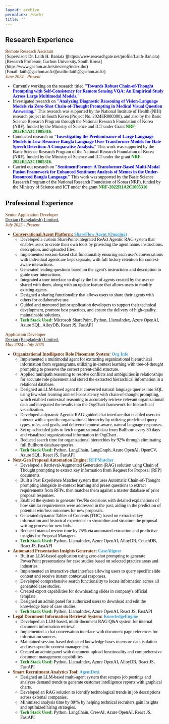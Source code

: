 ```yaml
---
layout: archive
permalink: /work/
title: ""
---
```


## Research Experience 
<span style="font-family:Trebuchet MS; color:black;">
<span style="color:#6E2C00">Remote Research Assistant</span><br/>
[Supervisor: <span style="color:black; display:inline;"> Dr. Laith H. Baniata </span>](https://www.researchgate.net/profile/Laith-Baniata)<br/>
[Research Professor, Gachon University, South Korea](https://www.gachon.ac.kr/sites/eng/index.do/)<br/>
[Email: laith@gachon.ac.kr](mailto:laith@gachon.ac.kr)<br/>
<span style="color:#6E2C00"><em>June 2024 - Present</em></span>
<ul style="font-family:Trebuchet MS; color:black;">

<li>Currently working on the research titled <b style="color:blue">"Towards Robust Chain-of-Thought Prompting with Self-Consistency for Remote Sensing VQA: An Empirical Study Across Large Multimodal Models."</b></li>

<li>Investigated research on <b style="color:blue">"Analyzing Diagnostic Reasoning of Vision-Language Models via Zero-Shot Chain-of-Thought Prompting in Medical Visual Question Answering."</b> This research was supported by the National Institute of Health (NIH) research project in South Korea (Project No. 2024ER080300), and also by the Basic Science Research Program through the National Research Foundation of Korea (NRF), funded by the Ministry of Science and ICT under Grant <b><span style="color:green; display:inline;">NRF-2022R1A2C1005316</span></b>.</li>

<li>Conducted research on <b style="color:blue">"Investigating the Predominance of Large Language Models in Low-Resource Bangla Language Over Transformer Models for Hate Speech Detection: A Comparative Analysis."</b> This work was supported by the Basic Science Research Program of the National Research Foundation of Korea (NRF), funded by the Ministry of Science and ICT under the grant<b><span style="color:green; display:inline;"> NRF-2022R1A2C1005316</span></b>.</li>

<li>Carried out research on <b style="color:blue">"SentimentFormer: A Transformer-Based Multi-Modal Fusion Framework for Enhanced Sentiment Analysis of Memes in the Under-Resourced Bangla Language."</b> This work was supported by the Basic Science Research Program of the National Research Foundation of Korea (NRF), funded by the Ministry of Science and ICT under the grant <b><span style="color:green; display:inline;">NRF-2022R1A2C1005316</span></b>.</li>
</ul>

## Professional Experience
<span style="font-family:Trebuchet MS; color:black;">
<span style="color:#6E2C00">Senior Application Developer</span><br/>
<a href="https://www.linkedin.com/company/dexiansolutions/" target="_blank">Dexian (Bangladesh) Limited.</a><br/>
<span style="color:#6E2C00"><em>July 2025 - Present</em></span>

<ul style="font-family:Trebuchet MS; color:black; list-style-type: square;">

  <li>
  <b style="color:#6E2C00; text-decoration: underline;">
  Conversational Agent Platform: <span style="color:#389EDA">ShareFlow Agent (Ongoing)</span>
</b>
    <ul style="list-style-type: circle;">
      <li>Developed a custom SharePoint-integrated ReAct Agentic RAG system that enables users to create their own tools by providing the agent name, instructions, description, and uploaded files.</li>
      <li>Implemented session-based chat functionality ensuring each user's conversations with individual agents are kept separate, with full history retention for context-aware interactions.</li>
      <li>Generated leading questions based on the agent's instructions and description to guide user interactions.</li>
      <li>Integrated a user interface to display the list of agents created by the user or shared with them, along with an update feature that allows users to modify existing agents.</li>
      <li>Designed a sharing functionality that allows users to share their agents with others for collaborative use.</li>
      <li>Guided and mentored junior application developers to support their technical development, promote best practices, and ensure the delivery of high-quality, maintainable solutions.</li>
      <li><b><span style="color:green;">Tech Stack Used:</span></b> Microsoft SharePoint, Python, LlamaIndex, Azure OpenAI, Azure SQL, AlloyDB, React JS, FastAPI</li>
    </ul>
  </li>
</ul>

<span style="font-family:Trebuchet MS; color:black;">
<span style="color:#6E2C00">Application Developer</span><br/>
<a href="https://www.linkedin.com/company/dexiansolutions/" target="_blank">Dexian (Bangladesh) Limited.</a><br/>
<span style="color:#6E2C00"><em>May 2024 - July 2025</em></span>

<ul style="font-family:Trebuchet MS; color:black; list-style-type: square;">
  <li>
    <b style="color:#6E2C00">Organizational Intelligence Role Placement System: <span style="color:#389EDA">Org Info</span></b>
    <ul style="list-style-type: circle;">
      <li>Implemented a multimodal agent for extracting organizational hierarchical information from organograms, utilizing in-context learning with tree-of-thought prompting to preserve the correct parent-child structure.</li>
      <li>Applied multipath reasoning to resolve conflicts and ambiguities in relationships for accurate role placement and stored the extracted hierarchical information in a relational database.</li>
      <li>Designed an LLM-based agent that converted natural language queries into SQL using few-shot learning and self-consistency with chain-of-thought prompting, which enabled contextual reasoning to accurately retrieve relevant organizational data and integrated the results into the OrgChart framework for hierarchical visualization.</li>
      <li>Developed a dynamic Agentic RAG-guided chat interface that enabled users to interact with a specific organizational hierarchy by utilizing predefined query types, roles, and goals, and delivered context-aware, natural language responses.</li>
      <li>Set up scheduled jobs to fetch organizational data from Bullhorn every 30 days and visualized organizational information in OrgChart .</li>
      <li>Reduced search time for organizational hierarchies by 92% through eliminating full Bullhorn database queries.</li>
      <li><b><span style="color:green;">Tech Stack Used:</span></b> Python, LangChain, LangGraph, Azure OpenAI, OpenCV, Azure SQL, React JS, FastAPI</li>
    </ul>
  </li>

  <li>
    <b style="color:#6E2C00">Next-Gen Proposal Automation Engine: <span style="color:#389EDA">RFPMatcher</span></b>
    <ul style="list-style-type: circle;">
      <li>Developed a Retrieval-Augmented Generation (RAG) solution using Chain of Thought prompting to extract key information from Request for Proposal (RFP) documents.</li>
      <li>Built a Past Experience Matcher system that uses Automatic Chain-of-Thought prompting alongside in-context learning and preset questions to extract requirements from RFPs, then matches them against a master database of prior proposal responses.</li>
      <li>Enabled the system to generate Yes/No decisions with detailed explanations of how similar requirements were addressed in the past, aiding in the prediction of potential win/loss outcomes for new proposals.</li>
      <li>Generated dynamic Tables of Contents (TOC) based on extracted key information and historical experience to streamline and structure the proposal writing process for new bids.</li>
      <li>Reduced manual review time by 75% via automated extraction and predictive insights for Proposal Managers.</li>
      <li><b><span style="color:green;">Tech Stack Used:</span></b> Python, LlamaIndex, Azure OpenAI, AlloyDB, CouchDB, React JS, FastAPI</li>
    </ul>
  </li>

  <li>
    <b style="color:#6E2C00">Automated Presentation Insights Generator: <span style="color:#389EDA">CaseAligner</span></b>
    <ul style="list-style-type: circle;">
      <li>Built an LLM-based application using zero-shot prompting to generate PowerPoint presentations for case studies based on selected practice areas and industries.</li>
      <li>Implemented an interactive chat interface allowing users to query specific slide content and receive instant contextual responses.</li>
      <li>Developed comprehensive search functionality to locate information across all generated case studies.</li>
      <li>Created export capabilities for downloading slides in company's official template.</li>
      <li>Designed an admin panel for authorized users to download and edit the knowledge base of case studies.</li>
      <li><b><span style="color:green;">Tech Stack Used:</span></b> Python, LlamaIndex, Azure OpenAI, React JS, FastAPI</li>
    </ul>
  </li>

  <li>
    <b style="color:#6E2C00">Legal Document Information Retrieval System: <span style="color:#389EDA">KnowledgeEngine</span></b>
    <ul style="list-style-type: circle;">
      <li>Developed an LLM-based, multi-document RAG Q&A system for internal document information retrieval.</li>
      <li>Implemented a chat conversation interface with document page references for information sources.</li>
      <li>Maintained session-based dedicated knowledge bases to ensure data isolation and user-specific context management.</li>
     <li>Created an admin panel with document upload functionality and comprehensive document management capabilities.</li>
      <li><b><span style="color:green;">Tech Stack Used:</span></b> Python, LlamaIndex, Azure OpenAI, AlloyDB, React JS, FastAPI</li>
    </ul>
  </li>

  <li>
    <b style="color:#6E2C00">Smart Recruitment Analytics Tool: <span style="color:#389EDA">AgentDexi</span></b>
    <ul style="list-style-type: circle;">
      <li>Designed an LLM-based multi-agent system that scrapes job postings and analyzes demand trends to generate customer intelligence reports with graphical charts.</li>
      <li>Developed an RAG solution to identify technological trends in job descriptions across external companies.</li>
      <li>Minimized analysis time by 80\% by helping technical recruiters gain insights and optimized hiring strategies.</li>
      <li><b><span style="color:green;">Tech Stack Used:</span></b> Python, LangChain, CrewAI, Azure OpenAI, React JS, FastAPI</li>
    </ul>
  </li>
</ul>




